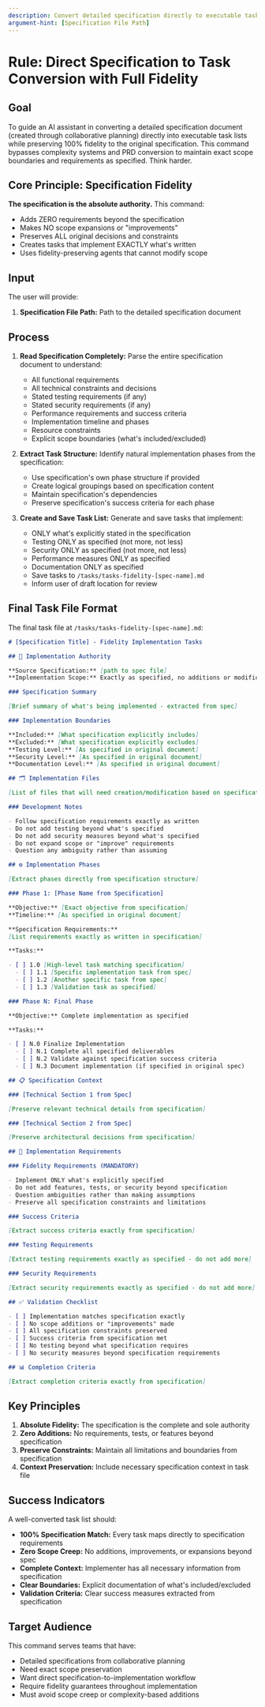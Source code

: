 ```yaml
---
description: Convert detailed specification directly to executable task list with full fidelity preservation
argument-hint: [Specification File Path]
---
```


# Rule: Direct Specification to Task Conversion with Full Fidelity

## Goal

To guide an AI assistant in converting a detailed specification document (created through collaborative planning) directly into executable task lists while preserving 100% fidelity to the original specification. This command bypasses complexity systems and PRD conversion to maintain exact scope boundaries and requirements as specified. Think harder.

## Core Principle: Specification Fidelity

**The specification is the absolute authority.** This command:

- Adds ZERO requirements beyond the specification
- Makes NO scope expansions or "improvements"
- Preserves ALL original decisions and constraints
- Creates tasks that implement EXACTLY what's written
- Uses fidelity-preserving agents that cannot modify scope

## Input

The user will provide:

1. **Specification File Path:** Path to the detailed specification document

## Process

1. **Read Specification Completely:** Parse the entire specification document to understand:

   - All functional requirements
   - All technical constraints and decisions
   - Stated testing requirements (if any)
   - Stated security requirements (if any)
   - Performance requirements and success criteria
   - Implementation timeline and phases
   - Resource constraints
   - Explicit scope boundaries (what's included/excluded)

2. **Extract Task Structure:** Identify natural implementation phases from the specification:

   - Use specification's own phase structure if provided
   - Create logical groupings based on specification content
   - Maintain specification's dependencies
   - Preserve specification's success criteria for each phase

3. **Create and Save Task List:** Generate and save tasks that implement:

   - ONLY what's explicitly stated in the specification
   - Testing ONLY as specified (not more, not less)
   - Security ONLY as specified (not more, not less)
   - Performance measures ONLY as specified
   - Documentation ONLY as specified
   - Save tasks to `/tasks/tasks-fidelity-[spec-name].md`
   - Inform user of draft location for review

## Final Task File Format

The final task file at `/tasks/tasks-fidelity-[spec-name].md`:

```markdown
# [Specification Title] - Fidelity Implementation Tasks

## 🎯 Implementation Authority

**Source Specification:** [path to spec file]
**Implementation Scope:** Exactly as specified, no additions or modifications

### Specification Summary

[Brief summary of what's being implemented - extracted from spec]

### Implementation Boundaries

**Included:** [What specification explicitly includes]
**Excluded:** [What specification explicitly excludes]  
**Testing Level:** [As specified in original document]
**Security Level:** [As specified in original document]
**Documentation Level:** [As specified in original document]

## 🗂️ Implementation Files

[List of files that will need creation/modification based on specification analysis]

### Development Notes

- Follow specification requirements exactly as written
- Do not add testing beyond what's specified
- Do not add security measures beyond what's specified
- Do not expand scope or "improve" requirements
- Question any ambiguity rather than assuming

## ⚙️ Implementation Phases

[Extract phases directly from specification structure]

### Phase 1: [Phase Name from Specification]

**Objective:** [Exact objective from specification]
**Timeline:** [As specified in original document]

**Specification Requirements:**
[List requirements exactly as written in specification]

**Tasks:**

- [ ] 1.0 [High-level task matching specification]
  - [ ] 1.1 [Specific implementation task from spec]
  - [ ] 1.2 [Another specific task from spec]
  - [ ] 1.3 [Validation task as specified]

### Phase N: Final Phase

**Objective:** Complete implementation as specified

**Tasks:**

- [ ] N.0 Finalize Implementation
  - [ ] N.1 Complete all specified deliverables
  - [ ] N.2 Validate against specification success criteria
  - [ ] N.3 Document implementation (if specified in original spec)

## 📋 Specification Context

### [Technical Section 1 from Spec]

[Preserve relevant technical details from specification]

### [Technical Section 2 from Spec]

[Preserve architectural decisions from specification]

## 🚨 Implementation Requirements

### Fidelity Requirements (MANDATORY)

- Implement ONLY what's explicitly specified
- Do not add features, tests, or security beyond specification
- Question ambiguities rather than making assumptions
- Preserve all specification constraints and limitations

### Success Criteria

[Extract success criteria exactly from specification]

### Testing Requirements

[Extract testing requirements exactly as specified - do not add more]

### Security Requirements

[Extract security requirements exactly as specified - do not add more]

## ✅ Validation Checklist

- [ ] Implementation matches specification exactly
- [ ] No scope additions or "improvements" made
- [ ] All specification constraints preserved
- [ ] Success criteria from specification met
- [ ] No testing beyond what specification requires
- [ ] No security measures beyond specification requirements

## 📊 Completion Criteria

[Extract completion criteria exactly from specification]
```

## Key Principles

1. **Absolute Fidelity:** The specification is the complete and sole authority
2. **Zero Additions:** No requirements, tests, or features beyond specification
3. **Preserve Constraints:** Maintain all limitations and boundaries from specification
4. **Context Preservation:** Include necessary specification context in task file

## Success Indicators

A well-converted task list should:

- **100% Specification Match:** Every task maps directly to specification requirements
- **Zero Scope Creep:** No additions, improvements, or expansions beyond spec
- **Complete Context:** Implementer has all necessary information from specification
- **Clear Boundaries:** Explicit documentation of what's included/excluded
- **Validation Criteria:** Clear success measures extracted from specification

## Target Audience

This command serves teams that have:

- Detailed specifications from collaborative planning
- Need exact scope preservation
- Want direct specification-to-implementation workflow
- Require fidelity guarantees throughout implementation
- Must avoid scope creep or complexity-based additions
